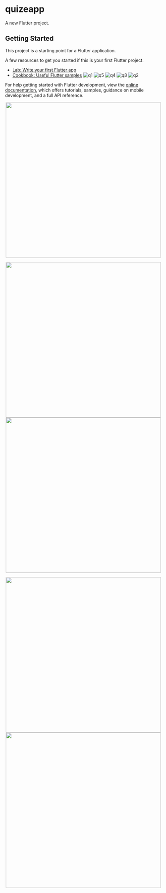 # quizeapp

A new Flutter project.

## Getting Started

This project is a starting point for a Flutter application.

A few resources to get you started if this is your first Flutter project:

- [Lab: Write your first Flutter app](https://docs.flutter.dev/get-started/codelab)
- [Cookbook: Useful Flutter samples](https://docs.flutter.dev/cookbook)
![q1](https://github.com/Asem130/QuizApp/assets/97855100/113b9eea-fb47-4df1-8180-80ac99645fe7)
![q5](https://github.com/Asem130/QuizApp/assets/97855100/23817800-0e69-43d3-8b04-2b53c1dc9ce4)
![q4](https://github.com/Asem130/QuizApp/assets/97855100/39d08fc7-00cf-4fc9-a8f8-1ef503c4120f)
![q3](https://github.com/Asem130/QuizApp/assets/97855100/d06dbbf2-5102-4551-8ff2-82a3b244bb7e)
![q2](https://github.com/Asem130/QuizApp/assets/97855100/03f0fa56-429e-4ab9-89b6-7279cf1e6cc9)

For help getting started with Flutter development, view the
[online documentation](https://docs.flutter.dev/), which offers tutorials,
samples, guidance on mobile development, and a full API reference.
<p align="center"><img src="https://github.com/Asem130/QuizApp/assets/97855100/113b9eea-fb47-4df1-8180-80ac99645fe7" width="500" >
  
</p>
<p align="center"><img src="https://github.com/Asem130/QuizApp/assets/97855100/03f0fa56-429e-4ab9-89b6-7279cf1e6cc9" width="500" >
<img src="https://github.com/Asem130/QuizApp/assets/97855100/d06dbbf2-5102-4551-8ff2-82a3b244bb7e)" width="500" >
  
</p>
</p>
<p align="center"><img src="https://github.com/Asem130/QuizApp/assets/97855100/39d08fc7-00cf-4fc9-a8f8-1ef503c4120f" width="500" >
<img src="https://github.com/Asem130/QuizApp/assets/97855100/23817800-0e69-43d3-8b04-2b53c1dc9ce4" width="500" >
  
</p>
